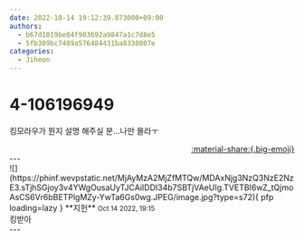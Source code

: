 ```yaml
---
date: 2022-10-14 19:12:39.873000+09:00
authors:
  - b67d1019be04f903692a9847a1c7d8e5
  - 5fb309bc7489a576484431ba8338807e
categories:
  - Jiheon
---
```


# 4-106196949

<div class="post-container" markdown="1">
<div class="content-container md-sidebar__scrollwrap" markdown="1">

킹모라우가 뭔지 설명 해주실 분…나만 몰라ㅜ

</div>
</div>

<div style="text-align: right;" markdown="1">
<a href="https://weverse.io/fromis9/fanpost/4-106196949" style="text-align: right;">:material-share:{.big-emoji}</a>
</div>
---

<div class="comments-container md-sidebar__scrollwrap" markdown="1">
<div class="comment" markdown="1">
<div class='id-container' markdown="1">
![](https://phinf.wevpstatic.net/MjAyMzA2MjZfMTQw/MDAxNjg3NzQ3NzE2NzE3.sTjhSGjoy3v4YWgOusaUyTJCAiIDDI34b7SBTjVAeUIg.TVETBI6wZ_tQjmoAsCS6Vr6bBETPlgMZy-YwTa6Gs0wg.JPEG/image.jpg?type=s72){ pfp loading=lazy }
**<span class="artist">지헌</span>** <small>Oct 14 2022, 19:15</small><br>
</div>
<div class='comment-body' markdown="1">
킹받아
</div>
</div>
</div>
---
